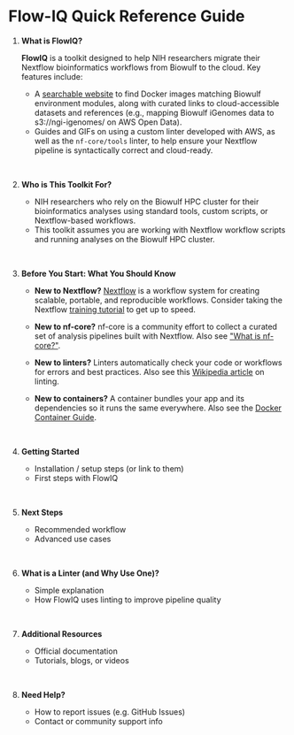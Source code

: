 # Flow-IQ Quick Reference Guide

1. **What is FlowIQ?**
   
   **FlowIQ** is a toolkit designed to help NIH researchers migrate their Nextflow bioinformatics workflows from Biowulf to the cloud.
  Key features include:
      - A [searchable website](https://nci-dceg.github.io/Flow-IQ/) to find Docker images matching Biowulf environment modules, along with curated links to cloud-accessible datasets and references (e.g., mapping Biowulf iGenomes data to s3://ngi-igenomes/ on AWS Open Data).
      - Guides and GIFs on using a custom linter developed with AWS, as well as the `nf-core/tools` linter, to help ensure your Nextflow pipeline is syntactically correct and cloud-ready.
  
<br>


2. **Who is This Toolkit For?**

   - NIH researchers who rely on the Biowulf HPC cluster for their bioinformatics analyses using standard tools, custom scripts, or Nextflow-based workflows.
   - This toolkit assumes you are working with Nextflow workflow scripts and running analyses on the Biowulf HPC cluster.

<br>


3. **Before You Start: What You Should Know**

   - **New to Nextflow?** [Nextflow](https://nextflow.io/docs/latest/index.html) is a workflow system for creating scalable, portable, and reproducible workflows. Consider taking the Nextflow [training tutorial](https://training.nextflow.io/2.0/) to get up to speed.
   - **New to nf-core?** nf-core is a community effort to collect a curated set of analysis pipelines built with Nextflow. Also see ["What is nf-core?"](https://nf-co.re/docs/usage/getting_started/introduction).

   - **New to linters?** Linters automatically check your code or workflows for errors and best practices. Also see this [Wikipedia article](https://en.wikipedia.org/wiki/Lint_(software)) on linting.
   - **New to containers?** A container bundles your app and its dependencies so it runs the same everywhere. Also see the [Docker Container Guide](https://docs.docker.com/get-started/workshop/).
   
<br>


4. **Getting Started**

   * Installation / setup steps (or link to them)
   * First steps with FlowIQ
<br>


5. **Next Steps**

   * Recommended workflow
   * Advanced use cases
<br>


6. **What is a Linter (and Why Use One)?**

   * Simple explanation
   * How FlowIQ uses linting to improve pipeline quality
<br>


7. **Additional Resources**

   * Official documentation
   * Tutorials, blogs, or videos
<br>


8. **Need Help?**

   * How to report issues (e.g. GitHub Issues)
   * Contact or community support info
